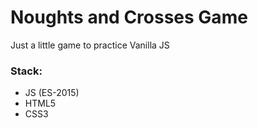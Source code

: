 # Noughts and Crosses Game

Just a little game to practice Vanilla JS

### Stack: 
- JS (ES-2015)
- HTML5
- CSS3

